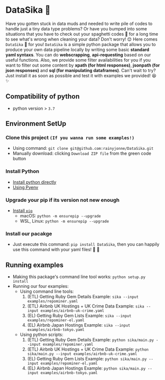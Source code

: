 # DataSika :deer: 
Have you gotten stuck in data muds and needed to write pile of codes to handle just a tiny data type problems? Or have you bumped into some situations that you have to check out your spaghetti codes :spaghetti: for a long time to see what's wrong when cleaning your data?  Don't worry! :relieved: Here comes `DataSika` :deer:  for you! `DataSika` is a simple python package that allows you to produce your own data pipeline locally by writing some basic **standard yaml syntaxs**. You can do **webscrapping**, **api-requesting** based on our useful functions. Also, we provide some filter availabilities for you if you want to filter out some content by **xpath (for html responses)**, **jsonpath (for json responses)** and **sql (for manipulating dataframes)**. Can't wait to try? Just install it as soon as possible and test it with examples we provided! :satisfied: :sparkles: 

## Compatibility of python
- python version > `3.7`

## Environment SetUp
### Clone this project `(If you wanna run some examples!)`
- Using command: `git clone git@github.com:rainyjonne/DataSika.git`
- Manually download: clicking `Download ZIP file` from the green code button 

### Install Python
- [Install python directly](https://www.python.org/downloads/)
- [Using Pyenv](docs/envs/pyenv.md)
 
### Upgrade your pip if its version not new enough 
- [Install `pip`](https://pip.pypa.io/en/stable/installation/)
  - macOS: `python -m ensurepip --upgrade`
  - WSL, Linux: `python -m ensurepip --upgrade`

### Install our pacakge
- Just execute this command: `pip install DataSika`, then you can happily use this command with your yaml files! :tada: :confetti_ball: 

## Running examples
- Making this package's command line tool works: `python setup.py install`
- Running our four examples:
  - Using command line tools:
    1. (ETL) Getting Ruby Gem Details Example: `sika --input examples/repominer.yaml`
    2. (ETL) Airbnb UK Hostings + UK Crime Data Example: `sika --input examples/airbnb-uk-crime.yaml`
    3. (EL) Getting Ruby Gem Lists Example: `sika --input examples/repominer-el.yaml`
    4. (EL) Airbnb Japan Hostings Example: `sika --input examples/airbnb-tokyo.yaml`
  - Using python scripts:
    1. (ETL) Getting Ruby Gem Details Example: `python sika/main.py --input examples/repominer.yaml`
    2. (ETL) Airbnb UK Hostings + UK Crime Data Example: `python sika/main.py --input examples/airbnb-uk-crime.yaml`
    3. (EL) Getting Ruby Gem Lists Example: `python sika/main.py --input examples/repominer-el.yaml`
    4. (EL) Airbnb Japan Hostings Example: `python sika/main.py --input examples/airbnb-tokyo.yaml`

